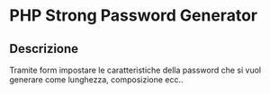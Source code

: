 # PHP Strong Password Generator
## Descrizione
Tramite form impostare le caratteristiche della password che si vuol generare come lunghezza, composizione ecc..
